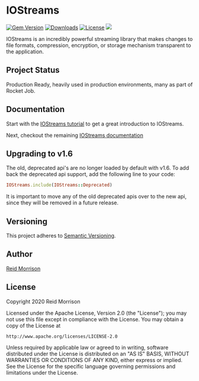 # IOStreams
[![Gem Version](https://img.shields.io/gem/v/iostreams.svg)](https://rubygems.org/gems/iostreams) [![Downloads](https://img.shields.io/gem/dt/iostreams.svg)](https://rubygems.org/gems/iostreams) [![License](https://img.shields.io/badge/license-Apache%202.0-brightgreen.svg)](http://opensource.org/licenses/Apache-2.0) ![](https://img.shields.io/badge/status-Production%20Ready-blue.svg)

IOStreams is an incredibly powerful streaming library that makes changes to file formats, compression, encryption, 
or storage mechanism transparent to the application.

## Project Status

Production Ready, heavily used in production environments, many as part of Rocket Job.

## Documentation

Start with the [IOStreams tutorial](https://iostreams.rocketjob.io/tutorial) to get a great introduction to IOStreams.

Next, checkout the remaining [IOStreams documentation](https://iostreams.rocketjob.io/)

## Upgrading to v1.6

The old, deprecated api's are no longer loaded by default with v1.6. To add back the deprecated api support, add
the following line to your code:

~~~ruby
IOStreams.include(IOStreams::Deprecated)
~~~

It is important to move any of the old deprecated apis over to the new api, since they will be removed in a future
release.

## Versioning

This project adheres to [Semantic Versioning](http://semver.org/).

## Author

[Reid Morrison](https://github.com/reidmorrison)

## License

Copyright 2020 Reid Morrison

Licensed under the Apache License, Version 2.0 (the "License");
you may not use this file except in compliance with the License.
You may obtain a copy of the License at

    http://www.apache.org/licenses/LICENSE-2.0

Unless required by applicable law or agreed to in writing, software
distributed under the License is distributed on an "AS IS" BASIS,
WITHOUT WARRANTIES OR CONDITIONS OF ANY KIND, either express or implied.
See the License for the specific language governing permissions and
limitations under the License.
